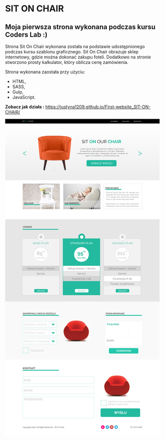 
# SIT ON CHAIR

## Moja pierwsza strona wykonana podczas kursu Coders Lab :)

Strona Sit On Chair wykonana została na podstawie udostępnionego podczas kursu szablonu graficznego. 
Sit On Chair obrazuje sklep internetowy, gdzie można dokonać zakupu foteli. Dodatkowo na stronie stworzono prosty kalkulator,
który oblicza cenę zamówienia.

Strona wykonana zaostała przy użyciu:
* HTML,
* SASS,
* Gulp,
* JavaScript.

**Zobacz jak działa :** https://justyna1209.github.io/First-website_SIT-ON-CHAIR/

![SIT ON CHAIR](src/images/strona.png) 

